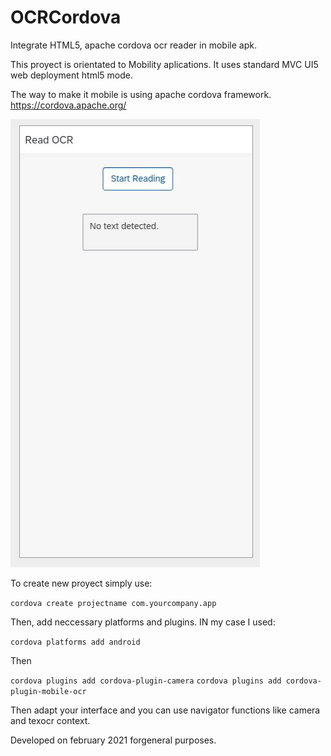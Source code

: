 # OCRCordova
Integrate HTML5, apache cordova ocr reader in mobile apk.

This proyect is orientated to Mobility aplications. It uses standard MVC UI5 web deployment html5 mode.

The way to make it mobile is using apache cordova framework.
https://cordova.apache.org/ 

![alt text](https://github.com//YubariGG/OCRCordova/blob/master/App.PNG?raw=true)

To create new proyect simply use:

``` cordova create projectname com.yourcompany.app ```

Then, add neccessary platforms and plugins. IN my case I used:

``` cordova platforms add android ```

Then 

``` cordova plugins add cordova-plugin-camera ```
``` cordova plugins add cordova-plugin-mobile-ocr ```

Then adapt your interface and you can use navigator functions like camera and texocr context.

Developed on february 2021 forgeneral purposes.

